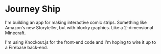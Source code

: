 # Journey Ship

I'm building an app for making interactive comic strips. Something like Amazon's new Storyteller, but with blocky graphics. Like a 2-dimensional Minecraft.

I'm using Knockout.js for the front-end code and I'm hoping to wire it up to a Firebase back-end.

